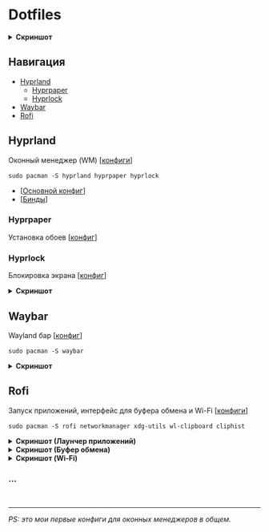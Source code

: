 # Dotfiles

<details><summary><b>Скриншот</b></summary>

![ScreenShot](./Assets/general.png)

</details>

## Навигация
- [Hyprland](#hyprland)
    - [Hyprpaper](#hyprpaper)
    - [Hyprlock](#hyprlock)
- [Waybar](#waybar)
- [Rofi](#rofi)


## Hyprland

Оконный менеджер (WM) [[конфиги](./Configs/hypr/)]

```
sudo pacman -S hyprland hyprpaper hyprlock
```

- [[Основной конфиг](./Configs/hypr/hyprland.conf)]
- [[Бинды](./Configs/hypr/keybindings.conf)]


### Hyprpaper

Установка обоев [[конфиг](./Configs/hypr/hyprpaper.conf)]

### Hyprlock

Блокировка экрана [[конфиг](./Configs/hypr/hyprlock.conf)]


<details><summary><b>Скриншот</b></summary>

![ScreenShot](./Assets/hyprlock.png)

</details>

## Waybar

Wayland бар [[конфиг](./Configs/waybar/)]


```
sudo pacman -S waybar
```

<details><summary><b>Скриншот</b></summary>

![ScreenShot](./Assets/waybar.png)

</details>


## Rofi

Запуск приложений, интерфейс для буфера обмена и Wi-Fi [[конфиги](./Configs/rofi/)]


```
sudo pacman -S rofi networkmanager xdg-utils wl-clipboard cliphist
```

<details><summary><b>Скриншот (Лаунчер приложений)</b></summary>

![ScreenShot](./Assets/rofi_app-launcher.png)

</details>

<details><summary><b>Скриншот (Буфер обмена)</b></summary>

![ScreenShot](./Assets/rofi_clipboard.png)

</details>

<details><summary><b>Скриншот (Wi-Fi)</b></summary>

![ScreenShot](./Assets/rofi_wifi.png)

</details>

### ...

<br><hr>
*PS: это мои первые конфиги для оконных менеджеров в общем.*
